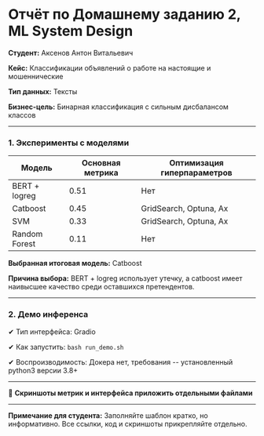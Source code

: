 # Отчёт по Домашнему заданию 2, ML System Design


**Студент:** Аксенов Антон Витальевич

**Кейс:** Классификации объявлений о работе на настоящие и мошеннические

**Тип данных:** Тексты

**Бизнес-цель:** Бинарная классификация с сильным дисбалансом классов

---


### **1. Эксперименты с моделями**

| Модель | Основная метрика | Оптимизация гиперпараметров |
| --- | --- | --- |
| BERT + logreg | 0.51 |  Нет |
| Catboost | 0.45 |  GridSearch, Optuna, Ax |
| SVM | 0.33 | GridSearch, Optuna, Ax |
| Random Forest | 0.11 | Нет |

**Выбранная итоговая модель:** Catboost

**Причина выбора:** BERT + logreg использует утечку, а catboost имеет наивысшее качество среди оставшихся претендентов.

---

### **2. Демо инференса**

✔ Тип интерфейса: Gradio

✔ Как запустить: `bash run_demo.sh`

✔ Воспроизводимость: Докера нет, требования -- установленный python3 версии 3.8+

---

📎 **Скриншоты метрик и интерфейса приложить отдельными файлами**

---

**Примечание для студента:** Заполняйте шаблон кратко, но информативно. Все ссылки, код и скриншоты прикрепляйте отдельно.